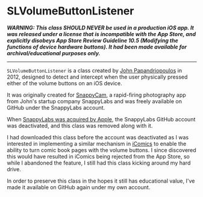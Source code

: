 # SLVolumeButtonListener
***WARNING: This class SHOULD NEVER be used in a production iOS app. It was released under a license that is incompatible with the App Store, and explicitly disobeys App Store Review Guideline 10.5 (Modifying the functions of device hardware buttons). It had been made available for archival/educational purposes only.***

---
`SLVolumeButtonListener` is a class created by [John Papandriopoulos](http://jpap.org) in 2012, designed to detect and intercept when the user physically pressed either of the volume buttons on an iOS device.

It was originally created for [SnappyCam](http://thetechreviewer.com/software/snappycam-pro-review-fastest-ios-camera-app-ever/), a rapid-firing photography app from John's startup company SnappyLabs and was freely available on GitHub under the SnappyLabs account.

When [SnappyLabs was acquired by Apple](http://techcrunch.com/2014/01/04/snappylabs/), the SnappyLabs GitHub account was deactivated, and this class was removed along with it. 

I had downloaded this class before the account was deactivated as I was interested in implementing a similar mechanism in [iComics](http://icomics.co) to enable the ability to turn comic book pages with the volume buttons. I since discovered this would have resulted in iComics being rejected from the App Store, so while I abandoned the feature, I still had this class kicking around my hard drive.

In order to preserve this class in the hopes it still has educational value, I've made it available on GitHub again under my own account.

